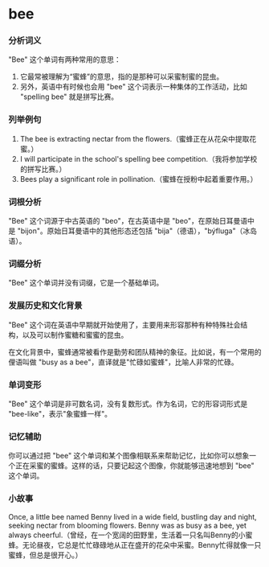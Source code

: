 # bee

### 分析词义

  

"Bee" 这个单词有两种常用的意思：

  

1.  它最常被理解为“蜜蜂”的意思，指的是那种可以采蜜制蜜的昆虫。
2.  另外，英语中有时候也会用 "bee" 这个词表示一种集体的工作活动，比如 "spelling bee" 就是拼写比赛。

  

### 列举例句

  

1.  The bee is extracting nectar from the flowers.（蜜蜂正在从花朵中提取花蜜。）
2.  I will participate in the school's spelling bee competition.（我将参加学校的拼写比赛。）
3.  Bees play a significant role in pollination.（蜜蜂在授粉中起着重要作用。）

  

### 词根分析

  

"Bee" 这个词源于中古英语的 "beo"，在古英语中是 "beo"，在原始日耳曼语中是 "bijon"。原始日耳曼语中的其他形态还包括 "bija"（德语），"býfluga"（冰岛语）。

  

### 词缀分析

  

"Bee" 这个单词并没有词缀，它是一个基础单词。

  

### 发展历史和文化背景

  

"Bee" 这个词在英语中早期就开始使用了，主要用来形容那种有种特殊社会结构，以及可以制作蜜糖和蜜蜜的昆虫。

  

在文化背景中，蜜蜂通常被看作是勤劳和团队精神的象征。比如说，有一个常用的俚语叫做 "busy as a bee"，直译就是"忙碌如蜜蜂"，比喻人非常的忙碌。

  

### 单词变形

  

"Bee" 这个单词是非可数名词，没有复数形式。作为名词，它的形容词形式是 "bee-like"，表示"象蜜蜂一样"。

  

### 记忆辅助

  

你可以通过把 "bee" 这个单词和某个图像相联系来帮助记忆，比如你可以想象一个正在采蜜的蜜蜂。这样的话，只要记起这个图像，你就能够迅速地想到 "bee" 这个单词。

  

### 小故事

  

Once, a little bee named Benny lived in a wide field, bustling day and night, seeking nectar from blooming flowers. Benny was as busy as a bee, yet always cheerful.（曾经，在一个宽阔的田野里，生活着一只名叫Benny的小蜜蜂。无论昼夜，它总是忙忙碌碌地从正在盛开的花朵中采蜜。Benny忙得就像一只蜜蜂，但总是很开心。）
